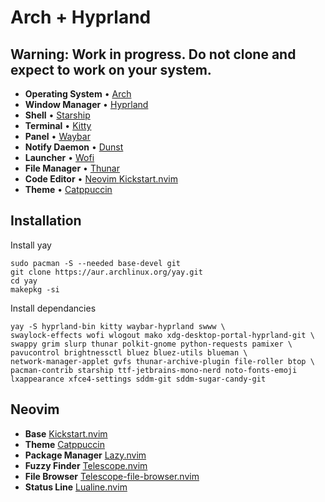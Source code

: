 # Arch + Hyprland

## Warning: Work in progress. Do not clone and expect to work on your system.



* **Operating System** • [Arch ](https://archlinux.org/)
* **Window Manager** • [Hyprland ](https://github.com/hyprwm/Hyprland)
* **Shell** • [Starship ](https://github.com/starship/starship)
* **Terminal** • [Kitty ](https://github.com/kovidgoyal/kitty)
* **Panel** • [Waybar ](https://aur.archlinux.org/packages/waybar-hyprland-git)
* **Notify Daemon** • [Dunst ](https://github.com/dunst-project/dunst)
* **Launcher** • [Wofi ](https://hg.sr.ht/~scoopta/wofi)
* **File Manager** • [Thunar ](https://github.com/xfce-mirror/thunar)
* **Code Editor** • [Neovim ](https://github.com/neovim/neovim) [Kickstart.nvim ](https://github.com/nvim-lua/kickstart.nvim)
* **Theme** • [Catppuccin ](https://github.com/catppuccin/catppuccin)

## Installation

Install yay
```
sudo pacman -S --needed base-devel git
git clone https://aur.archlinux.org/yay.git
cd yay
makepkg -si
```

Install dependancies
```
yay -S hyprland-bin kitty waybar-hyprland swww \ 
swaylock-effects wofi wlogout mako xdg-desktop-portal-hyprland-git \
swappy grim slurp thunar polkit-gnome python-requests pamixer \
pavucontrol brightnessctl bluez bluez-utils blueman \
network-manager-applet gvfs thunar-archive-plugin file-roller btop \
pacman-contrib starship ttf-jetbrains-mono-nerd noto-fonts-emoji 
lxappearance xfce4-settings sddm-git sddm-sugar-candy-git
```


## Neovim
* **Base** [Kickstart.nvim ](https://github.com/nvim-lua/kickstart.nvim)
* **Theme** [Catppuccin ](https://github.com/catppuccin/nvim)
* **Package Manager** [Lazy.nvim ](https://github.com/folke/lazy.nvi21m)
* **Fuzzy Finder** [Telescope.nvim ](https://github.com/nvim-telescope/telescope.nvim)
* **File Browser** [Telescope-file-browser.nvim](https://github.com/nvim-telescope/telescope-file-browser.nvim)
* **Status Line** [Lualine.nvim ](https://github.com/nvim-lualine/lualine.nvim)
